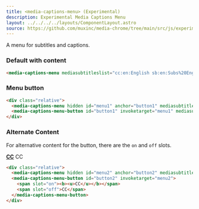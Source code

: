 ```yaml
---
title: <media-captions-menu> (Experimental)
description: Experimental Media Captions Menu
layout: ../../../../layouts/ComponentLayout.astro
source: https://github.com/muxinc/media-chrome/tree/main/src/js/experimental/menu/media-captions-menu.js
---
```


A menu for subtitles and captions.

### Default with content

<style>
  media-captions-menu {
    min-width: 150px;
    min-height: 85px;
  }
</style>

<media-captions-menu mediasubtitleslist="cc:en:English sb:en:Subs%20English sb:ja:Subs%20Japanese sb:sv:Subs%20Swedish"></media-captions-menu>

```html
<media-captions-menu mediasubtitleslist="cc:en:English sb:en:Subs%20English sb:ja:Subs%20Japanese sb:sv:Subs%20Swedish"></media-captions-menu>
```


### Menu button

<div class="relative">
  <media-captions-menu hidden id="menu1" anchor="menu-button1" mediasubtitleslist="cc:en:English" mediasubtitlesshowing="cc:en:English"></media-captions-menu>
  <media-captions-menu-button id="menu-button1" invoketarget="menu1" mediasubtitlesshowing="cc:en:English"></media-captions-menu-button>
</div>

```html
<div class="relative">
  <media-captions-menu hidden id="menu1" anchor="button1" mediasubtitleslist="cc:en:English" mediasubtitlesshowing="cc:en:English"></media-captions-menu>
  <media-captions-menu-button id="button1" invoketarget="menu1" mediasubtitlesshowing="cc:en:English"></media-captions-menu-button>
</div>
```

### Alternate Content

For alternative content for the button, there are the `on` and `off` slots.

<div class="relative">
  <media-captions-menu hidden id="menu2" anchor="button2" mediasubtitleslist="cc:en:English" mediasubtitlesshowing="cc:en:English"></media-captions-menu>
  <media-captions-menu-button id="button2" invoketarget="menu2">
    <span slot="on"><b><u>CC</u></b></span>
    <span slot="off">CC</span>
  </media-captions-menu-button>
</div>

```html
<div class="relative">
  <media-captions-menu hidden id="menu2" anchor="button2" mediasubtitleslist="cc:en:English" mediasubtitlesshowing="cc:en:English"></media-captions-menu>
  <media-captions-menu-button id="button2" invoketarget="menu2">
    <span slot="on"><b><u>CC</u></b></span>
    <span slot="off">CC</span>
  </media-captions-menu-button>
</div>
```
